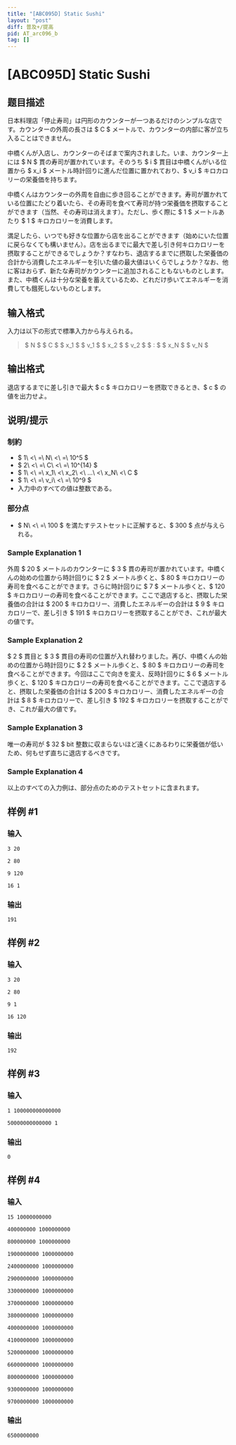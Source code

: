 ```yaml
---
title: "[ABC095D] Static Sushi"
layout: "post"
diff: 普及+/提高
pid: AT_arc096_b
tag: []
---
```


# [ABC095D] Static Sushi

## 题目描述

[problemUrl]: https://atcoder.jp/contests/abc095/tasks/arc096_b

日本料理店「停止寿司」は円形のカウンターが一つあるだけのシンプルな店です。カウンターの外周の長さは $ C $ メートルで、カウンターの内部に客が立ち入ることはできません。

中橋くんが入店し、カウンターのそばまで案内されました。いま、カウンター上には $ N $ 貫の寿司が置かれています。そのうち $ i $ 貫目は中橋くんがいる位置から $ x_i $ メートル時計回りに進んだ位置に置かれており、$ v_i $ キロカロリーの栄養価を持ちます。

中橋くんはカウンターの外周を自由に歩き回ることができます。寿司が置かれている位置にたどり着いたら、その寿司を食べて寿司が持つ栄養価を摂取することができます（当然、その寿司は消えます）。ただし、歩く際に $ 1 $ メートルあたり $ 1 $ キロカロリーを消費します。

満足したら、いつでも好きな位置から店を出ることができます（始めにいた位置に戻らなくても構いません）。店を出るまでに最大で差し引き何キロカロリーを摂取することができるでしょうか？すなわち、退店するまでに摂取した栄養価の合計から消費したエネルギーを引いた値の最大値はいくらでしょうか？なお、他に客はおらず、新たな寿司がカウンターに追加されることもないものとします。また、中橋くんは十分な栄養を蓄えているため、どれだけ歩いてエネルギーを消費しても餓死しないものとします。

## 输入格式

入力は以下の形式で標準入力から与えられる。

> $ N $ $ C $ $ x_1 $ $ v_1 $ $ x_2 $ $ v_2 $ $ : $ $ x_N $ $ v_N $

## 输出格式

退店するまでに差し引きで最大 $ c $ キロカロリーを摂取できるとき、$ c $ の値を出力せよ。

## 说明/提示

### 制約

- $ 1\ <\ =\ N\ <\ =\ 10^5 $
- $ 2\ <\ =\ C\ <\ =\ 10^{14} $
- $ 1\ <\ =\ x_1\ <\ x_2\ <\ ...\ <\ x_N\ <\ C $
- $ 1\ <\ =\ v_i\ <\ =\ 10^9 $
- 入力中のすべての値は整数である。

### 部分点

- $ N\ <\ =\ 100 $ を満たすテストセットに正解すると、$ 300 $ 点が与えられる。

### Sample Explanation 1

外周 $ 20 $ メートルのカウンターに $ 3 $ 貫の寿司が置かれています。中橋くんの始めの位置から時計回りに $ 2 $ メートル歩くと、$ 80 $ キロカロリーの寿司を食べることができます。さらに時計回りに $ 7 $ メートル歩くと、$ 120 $ キロカロリーの寿司を食べることができます。ここで退店すると、摂取した栄養価の合計は $ 200 $ キロカロリー、消費したエネルギーの合計は $ 9 $ キロカロリーで、差し引き $ 191 $ キロカロリーを摂取することができ、これが最大の値です。

### Sample Explanation 2

$ 2 $ 貫目と $ 3 $ 貫目の寿司の位置が入れ替わりました。再び、中橋くんの始めの位置から時計回りに $ 2 $ メートル歩くと、$ 80 $ キロカロリーの寿司を食べることができます。今回はここで向きを変え、反時計回りに $ 6 $ メートル歩くと、$ 120 $ キロカロリーの寿司を食べることができます。ここで退店すると、摂取した栄養価の合計は $ 200 $ キロカロリー、消費したエネルギーの合計は $ 8 $ キロカロリーで、差し引き $ 192 $ キロカロリーを摂取することができ、これが最大の値です。

### Sample Explanation 3

唯一の寿司が $ 32 $ bit 整数に収まらないほど遠くにあるわりに栄養価が低いため、何もせず直ちに退店するべきです。

### Sample Explanation 4

以上のすべての入力例は、部分点のためのテストセットに含まれます。

## 样例 #1

### 输入

```
3 20
2 80
9 120
16 1
```

### 输出

```
191
```

## 样例 #2

### 输入

```
3 20
2 80
9 1
16 120
```

### 输出

```
192
```

## 样例 #3

### 输入

```
1 100000000000000
50000000000000 1
```

### 输出

```
0
```

## 样例 #4

### 输入

```
15 10000000000
400000000 1000000000
800000000 1000000000
1900000000 1000000000
2400000000 1000000000
2900000000 1000000000
3300000000 1000000000
3700000000 1000000000
3800000000 1000000000
4000000000 1000000000
4100000000 1000000000
5200000000 1000000000
6600000000 1000000000
8000000000 1000000000
9300000000 1000000000
9700000000 1000000000
```

### 输出

```
6500000000
```

